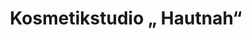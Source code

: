 ---
title: "Kosmetikstudio „ Hautnah“"
url: /ostseebad-binz/kosmetikstudio-hautnah/
shop: Kosmetik
---